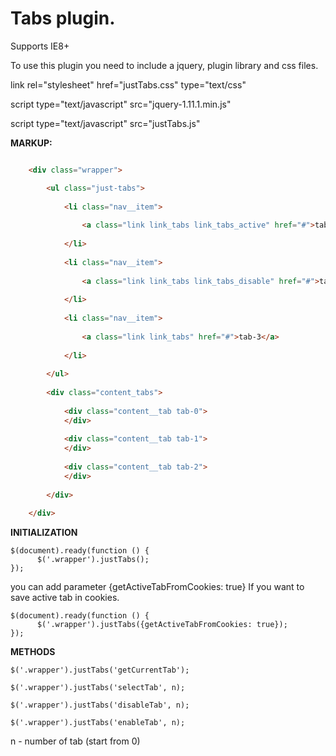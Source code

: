 Tabs plugin.
==============

Supports IE8+

To use this plugin you need to include a jquery, plugin library and css files.


link rel="stylesheet" href="justTabs.css" type="text/css"

script type="text/javascript" src="jquery-1.11.1.min.js"

script type="text/javascript" src="justTabs.js"

**MARKUP:**

```html

    <div class="wrapper">

        <ul class="just-tabs">
        
            <li class="nav__item">
            
                <a class="link link_tabs link_tabs_active" href="#">tab-1</a>
                
            </li>
            
            <li class="nav__item">
            
                <a class="link link_tabs link_tabs_disable" href="#">tab-2</a>
                
            </li>
            
            <li class="nav__item">
            
                <a class="link link_tabs" href="#">tab-3</a>
                
            </li>
            
        </ul>
        
        <div class="content_tabs">
        
            <div class="content__tab tab-0">
            </div>
            
            <div class="content__tab tab-1">
            </div>
            
            <div class="content__tab tab-2">
            </div>
            
        </div>
        
    </div>
```

**INITIALIZATION**

    $(document).ready(function () {
          $('.wrapper').justTabs();
    });

you can add parameter {getActiveTabFromCookies: true} If you want to save active tab in cookies.

    $(document).ready(function () {
          $('.wrapper').justTabs({getActiveTabFromCookies: true});
    });

**METHODS**
    
    $('.wrapper').justTabs('getCurrentTab');
    
    $('.wrapper').justTabs('selectTab', n);

    $('.wrapper').justTabs('disableTab', n);

    $('.wrapper').justTabs('enableTab', n);

n - number of tab (start from 0)